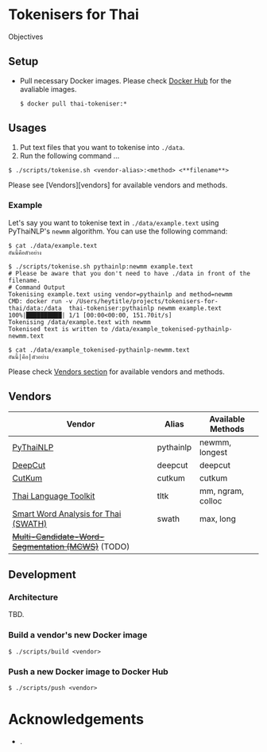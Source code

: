 # Tokenisers for Thai
Objectives

## Setup
- Pull necessary Docker images. Please check [Docker Hub][dockerhub] for the avaliable images.
  ```
  $ docker pull thai-tokeniser:*
  ```
## Usages
1. Put text files that you want to tokenise into `./data`.
2. Run the following command ...
  ```
  $ ./scripts/tokenise.sh <vendor-alias>:<method> <**filename**>
  ```
  Please see [Vendors][vendors] for available vendors and methods.

### Example
Let's say you want to tokenise text in `./data/example.text` using PyThaiNLP's `newmm` algorithm. You can use the following command:
```
$ cat ./data/example.text
อันนี้คือตัวอย่าง

$ ./scripts/tokenise.sh pythainlp:newmm example.text
# Please be aware that you don't need to have ./data in front of the filename.
# Command Output
Tokenising example.text using vendor=pythainlp and method=newmm
CMD: docker run -v /Users/heytitle/projects/tokenisers-for-thai/data:/data  thai-tokeniser:pythainlp newmm example.text
100%|██████████| 1/1 [00:00<00:00, 151.70it/s]
Tokenising /data/example.text with newmm
Tokenised text is written to /data/example_tokenised-pythainlp-newmm.text

$ cat ./data/example_tokenised-pythainlp-newmm.text
อันนี้|คือ|ตัวอย่าง
```
Please check [Vendors section](#vendors) for available vendors and methods.


## Vendors 
| Vendor | Alias | Available Methods |
|---|---|---|
| [PyThaiNLP][pythainlp] | pythainlp | newmm, longest  |
| [DeepCut][deepcut] | deepcut |  deepcut  |
| [CutKum][cutkum]  |  cutkum  | cutkum |
| [Thai Language Toolkit][tltk]  |  tltk | mm, ngram, colloc |
| [Smart Word Analysis for Thai (SWATH)][swath] | swath | max, long |
| ~~[Multi-Candidate-Word-Segmentation (MCWS)][mcws]~~ (TODO) | |

## Development
### Architecture
TBD.

### Build a vendor's new Docker image
```
$ ./scripts/build <vendor>
```

### Push a new Docker image to Docker Hub
```
$ ./scripts/push <vendor>
```
# Acknowledgements
- .

[pythainlp]: https://github.com/PyThaiNLP/pythainlp
[deepcut]: https://github.com/rkcosmos/deepcut
[mcws]: https://github.com/earthy123/Multi-Candidate-Word-Segmentation
[cutkum]: https://github.com/pucktada/cutkum
[tltk]: https://pypi.python.org/pypi/tltk/
[swath]: https://github.com/tlwg/swath
[dockerhub]: https://hub.docker.com/r/heytitle/thai-tokeniser/tags
